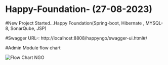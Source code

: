 # Happy-Foundation- (27-08-2023)
#New Project Started...Happy Foundation(Spring-boot, Hibernate , MYSQL-8, SonarQube, JSP) 

#Swagger URL-: 
http://localhost:8808/happyngo/swagger-ui.html#/

#Admin Module flow chart


![Flow Chart NGO](https://github.com/vivekgithub1997/Happy-Foundation/assets/61921329/30e1e9b8-20fb-4c3a-923e-ad2b8b88a019)
